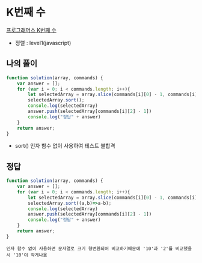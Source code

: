 # K번째 수
[프로그래머스 K번째 수](https://programmers.co.kr/learn/courses/30/lessons/42748)
* 정렬 : level1(javascript)

## 나의 풀이

```javascript
function solution(array, commands) {
    var answer = [];
    for (var i = 0; i < commands.length; i++){
        let selectedArray = array.slice(commands[i][0] - 1, commands[i][1]);
        selectedArray.sort();
        console.log(selectedArray)
        answer.push(selectedArray[commands[i][2] - 1])
        console.log("정답" + answer)
    }
    return answer;
}
```
* sort() 인자 함수 없이 사용하여 테스트 불합격

## 정답
```javascript
function solution(array, commands) {
    var answer = [];
    for (var i = 0; i < commands.length; i++){
        let selectedArray = array.slice(commands[i][0] - 1, commands[i][1]);
        selectedArray.sort((a,b)=>a-b);
        console.log(selectedArray)
        answer.push(selectedArray[commands[i][2] - 1])
        console.log("정답" + answer)
    }
    return answer;
}
```
```
인자 함수 없이 사용하면 문자열로 크기 형변환되어 비교하기때문에 '10'과 '2'를 비교했을 시 '10'이 작게나옴
```
